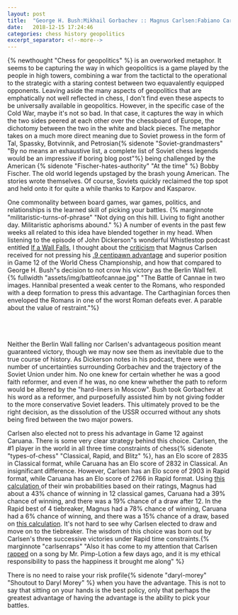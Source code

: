 ```yaml
---
layout: post
title:  "George H. Bush:Mikhail Gorbachev :: Magnus Carlsen:Fabiano Caruana"
date:   2018-12-15 17:24:46
categories: chess history geopolitics
excerpt_separator: <!--more-->
---
```


{% newthought "Chess for geopolitics" %} is an overworked metaphor. It seems to be capturing the way in which geopolitics is a game played by the people in high towers, combining a war from the tactictal to the operational to the strategic with a staring contest between two equavalently equipped opponents. Leaving aside the many aspects of geopolitics that are emphatically not well reflected in chess, I don't find even these aspects to be universally available in geopolitics. However, in the specific case of the Cold War, maybe it's not so bad. <!--more-->In that case, it captures the way in which the two sides peered at each other over the chessboard of Europe, the dichotomy between the two in the white and black pieces. The metaphor takes on a much more direct meaning due to Soviet prowess in the form of Tal, Spassky, Botvinnik, and Petrosian{% sidenote "Soviet-grandmasters" "By no means an exhaustive list, a complete list of Soviet chess legends would be an impressive if boring blog post"%} being challenged by the American {% sidenote "Fischer-hates-authority" "At the time" %} Bobby Fischer. The old world legends upstaged by the brash young American. The stories wrote themselves. Of course, Soviets quickly reclaimed the top spot and held onto it for quite a while thanks to Karpov and Kasparov.

One commonality between board games, war games, politics, and relationships is the learned skill of picking your battles. {% marginnote "militaristic-turns-of-phrase" "Not dying on this hill. Living to fight another day. Militaristic aphorisms abound." %} A number of events in the past few weeks all related to this idea have blended together in my head. When listening to the episode of John Dickerson"s wonderful Whistlestop podcast entitled <a href = "https://slate.com/news-and-politics/2018/12/berlin-wall-1989-critics-president-george-h-w-bush-wasnt-saying-enough.html">If a Wall Falls</a>, I thought about the <a href = "https://twitter.com/Kasparov63/status/1067125702712004609">criticism</a> that Magnus Carlsen received for not pressing his <a href = "https://lichess.org/analysis/standard/r3brk1/1pq5/3p1bp1/2nP1p1p/pQP1pP1P/4B1P1/PPR1BN2/1K1R4_w_-_-">.9 centipawn advantage</a> and superior position in Game 12 of the World Chess Championship, and how that compared to George H. Bush"s decision to not crow his victory as the Berlin Wall fell. 
<BR>
{% fullwidth "assets/img/battleofcannae.jpg" "The Battle of Cannae in two images. Hannibal presented a weak center to the Romans, who responded with a deep formation to press this advantage. The Carthaginian forces then enveloped the Romans in one of the worst Roman defeats ever. A parable about the value of restraint."%}
<BR><BR><BR><BR>

Neither the Berlin Wall falling nor Carlsen's advantageous position meant guaranteed victory, though we may now see them as inevitable due to the true course of history. As Dickerson notes in his podcast, there were a number of uncertainties surrounding Gorbachev and the trajectory of the Soviet Union under him. No one knew for certain whether he was a good faith reformer, and even if he was, no one knew whether the path to reform would be altered by the "hard-liners in Moscow". Bush took Gorbachev at his word as a reformer, and purposefully assisted him by not giving fodder to the more conservative Soviet leaders. This ultimately proved to be the right decision, as the dissolution of the USSR occurred without any shots being fired between the two major powers. 

Carlsen also elected not to press his advantage in Game 12 against Caruana. There is some very clear strategy behind this choice. Carlsen, the #1 player in the world in all three time constraints of chess{% sidenote "types-of-chess" "Classical, Rapid, and Blitz" %}, has an Elo score of 2835 in Classical format, while Caruana has an Elo score of 2832 in Classical. An insignificant difference. However, Carlsen has an Elo score of 2903 in Rapid format, while Caruana has an Elo score of 2766 in Rapid format. Using <a href = "https://wismuth.com/elo/calculator.html#name1=Carlsen%2C+Magnus&name2=Caruana%2C+Fabiano&best_of=12"> this calculation </a> of their win probabilities based on their ratings, Magnus had about a 43% chance of winning in 12 classical games, Caruana had a 39% chance of winning, and there was a 19% chance of a draw after 12. In the Rapid best of 4 tiebreaker, Magnus had a 78% chance of winning, Caruana had a 6% chance of winning, and there was a 15% chance of a draw, based on <a href = "https://wismuth.com/elo/calculator.html#best_of=4&rating1=2903&rating2=2766">this calculation</a>. It's not hard to see why Carlsen elected to draw and move on to the tiebreaker. The wisdom of this choice was born out by Carlsen's three successive victories under Rapid time constraints.{% marginnote "carlsenraps" "Also it has come to my attention that Carlsen <a href = 'https://www.youtube.com/watch?time_continue=380&v=ahtbecpKtOg'>rapped</a> on a song by Mr. Pimp-Lotion a few days ago, and it is my ethical responsibility to pass the happiness it brought me along" %}

There is no need to raise your risk profile{% sidenote "daryl-morey" "Shoutout to Daryl Morey" %} when you have the advantage. This is not to say that sitting on your hands is the best policy, only that perhaps the greatest advantage of having the advantage is the ability to pick your battles. 